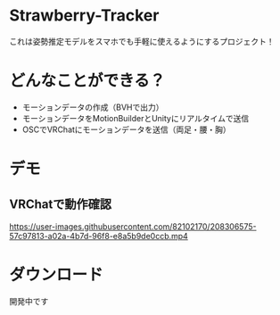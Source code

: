 # Strawberry-Tracker
これは姿勢推定モデルをスマホでも手軽に使えるようにするプロジェクト！

# どんなことができる？
* モーションデータの作成（BVHで出力）
* モーションデータをMotionBuilderとUnityにリアルタイムで送信
* OSCでVRChatにモーションデータを送信（両足・腰・胸）

# デモ
## VRChatで動作確認
https://user-images.githubusercontent.com/82102170/208306575-57c97813-a02a-4b7d-96f8-e8a5b9de0ccb.mp4

# ダウンロード
開発中です
